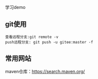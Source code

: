 学习demo

## git使用
~~~
查看远程分支:git remote -v
push远程分支: git push -u gitee:master -f

~~~

## 常用网站
maven仓库：https://search.maven.org/
